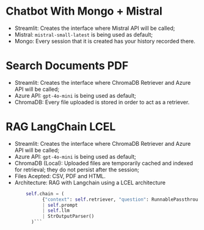 # Chatbot With Mongo + Mistral
- Streamlit: Creates the interface where Mistral API will be called;
- Mistral: `mistral-small-latest` is being used as default;
- Mongo: Every session that it is created has your history recorded there.

# Search Documents PDF
- Streamlit: Creates the interface where ChromaDB Retriever and Azure API will be called;
- Azure API: `gpt-4o-mini` is being used as default;
- ChromaDB: Every file uploaded is stored in order to act as a retriever.

# RAG LangChain LCEL
- Streamlit: Creates the interface where ChromaDB Retriever and Azure API will be called;
- Azure API: `gpt-4o-mini` is being used as default;
- ChromaDB (Local): Uploaded files are temporarily cached and indexed for retrieval; they do not persist after the session;
- Files Acepted: CSV, PDF and HTML.
- Architecture: RAG with Langchain using a LCEL architecture
  ```python
      self.chain = (
            {"context": self.retriever, "question": RunnablePassthrough()}
            | self.prompt
            | self.llm
            | StrOutputParser()
        )```